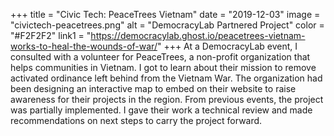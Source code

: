 +++
title = "Civic Tech: PeaceTrees Vietnam"
date = "2019-12-03"
image = "civictech-peacetrees.png"
alt = "DemocracyLab Partnered Project"
color = "#F2F2F2"
link1 = "https://democracylab.ghost.io/peacetrees-vietnam-works-to-heal-the-wounds-of-war/"
+++
At a DemocracyLab event, I consulted with a volunteer for PeaceTrees, a non-profit
organization that helps communities in Vietnam. I got to learn about their mission
to remove activated ordinance left behind from the Vietnam War. The organization
had been designing an interactive map to embed on their website to raise awareness
for their projects in the region. From previous events, the project was partially
implemented. I gave their work a technical review and made recommendations on next
steps to carry the project forward.
